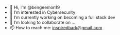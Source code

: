 - 👋 Hi, I’m @bengeemon19
- 👀 I’m interested in Cybersecurity
- 🌱 I’m currently working on becoming a full stack dev
- 💞️ I’m looking to collaborate on ...
- 📫 How to reach me: inspiredbark@gmail.com

<!---
bengeemon19/bengeemon19 is a ✨ special ✨ repository because its `README.md` (this file) appears on your GitHub profile.
You can click the Preview link to take a look at your changes.
--->
